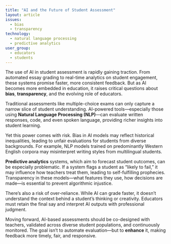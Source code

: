 ```yaml
---
title: "AI and the Future of Student Assessment"
layout: article
issues:
  - bias
  - transparency
technology:
  - natural language processing
  - predictive analytics
user_group:
  - educators
  - students
---
```


The use of AI in student assessment is rapidly gaining traction. From automated essay grading to real-time analytics on student engagement, these systems promise faster, more consistent feedback. But as AI becomes more embedded in education, it raises critical questions about **bias**, **transparency**, and the evolving role of educators.

Traditional assessments like multiple-choice exams can only capture a narrow slice of student understanding. AI-powered tools—especially those using **Natural Language Processing (NLP)**—can evaluate written responses, code, and even spoken language, providing richer insights into student learning.

Yet this power comes with risk. Bias in AI models may reflect historical inequalities, leading to unfair evaluations for students from diverse backgrounds. For example, NLP models trained on predominantly Western English corpora may misinterpret writing styles from multilingual students.

**Predictive analytics** systems, which aim to forecast student outcomes, can be especially problematic. If a system flags a student as “likely to fail,” it may influence how teachers treat them, leading to self-fulfilling prophecies. Transparency in these models—what features they use, how decisions are made—is essential to prevent algorithmic injustice.

There’s also a risk of over-reliance. While AI can grade faster, it doesn’t understand the context behind a student’s thinking or creativity. Educators must retain the final say and interpret AI outputs with professional judgment.

Moving forward, AI-based assessments should be co-designed with teachers, validated across diverse student populations, and continuously monitored. The goal isn’t to automate evaluation—but to **enhance** it, making feedback more timely, fair, and responsive.

